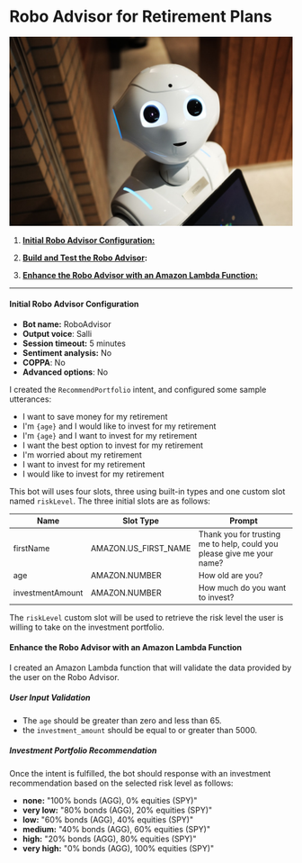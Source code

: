 # Robo Advisor for Retirement Plans

![Robot](Resources/robot.jpg)


1. **[Initial Robo Advisor Configuration:](#Initial-Robo-Advisor-Configuration)** 

2. **[Build and Test the Robo Advisor](#Build-and-Test-the-Robo-Advisor):** 

3. **[Enhance the Robo Advisor with an Amazon Lambda Function:](#Enhance-the-Robo-Advisor-with-an-Amazon-Lambda-Function)**

---

#### Initial Robo Advisor Configuration

* **Bot name:** RoboAdvisor
* **Output voice**: Salli
* **Session timeout:** 5 minutes
* **Sentiment analysis:** No
* **COPPA**: No
* **Advanced options**: No

I created the `RecommendPortfolio` intent, and configured some sample utterances:

* I want to save money for my retirement
* I'm ​`{age}​` and I would like to invest for my retirement
* I'm `​{age}​` and I want to invest for my retirement
* I want the best option to invest for my retirement
* I'm worried about my retirement
* I want to invest for my retirement
* I would like to invest for my retirement

This bot will uses four slots, three using built-in types and one custom slot named `riskLevel`. The three initial slots are as follows:


| Name             | Slot Type            | Prompt                                                                    |
| ---------------- | -------------------- | ------------------------------------------------------------------------- |
| firstName        | AMAZON.US_FIRST_NAME | Thank you for trusting me to help, could you please give me your name? |
| age              | AMAZON.NUMBER        | How old are you?                                                          |
| investmentAmount | AMAZON.NUMBER        | How much do you want to invest?                                           |

The `riskLevel` custom slot will be used to retrieve the risk level the user is willing to take on the investment portfolio.


#### Enhance the Robo Advisor with an Amazon Lambda Function

I created an Amazon Lambda function that will validate the data provided by the user on the Robo Advisor.

##### User Input Validation

* The `age` should be greater than zero and less than 65.
* the `investment_amount` should be equal to or greater than 5000.

##### Investment Portfolio Recommendation

Once the intent is fulfilled, the bot should response with an investment recommendation based on the selected risk level as follows:

* **none:** "100% bonds (AGG), 0% equities (SPY)"
* **very low:** "80% bonds (AGG), 20% equities (SPY)"
* **low:** "60% bonds (AGG), 40% equities (SPY)"
* **medium:** "40% bonds (AGG), 60% equities (SPY)"
* **high:** "20% bonds (AGG), 80% equities (SPY)"
* **very high:** "0% bonds (AGG), 100% equities (SPY)"
